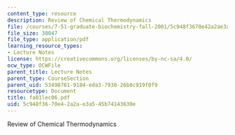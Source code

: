 ```yaml
---
content_type: resource
description: Review of Chemical Thermodynamics
file: /courses/7-51-graduate-biochemistry-fall-2001/5c948f3670e42a2ae3a545b74143630e_fa01lec06.pdf
file_size: 38047
file_type: application/pdf
learning_resource_types:
- Lecture Notes
license: https://creativecommons.org/licenses/by-nc-sa/4.0/
ocw_type: OCWFile
parent_title: Lecture Notes
parent_type: CourseSection
parent_uid: 53498761-9184-eda3-7938-26b8c919f0f9
resourcetype: Document
title: fa01lec06.pdf
uid: 5c948f36-70e4-2a2a-e3a5-45b74143630e
---
```

Review of Chemical Thermodynamics